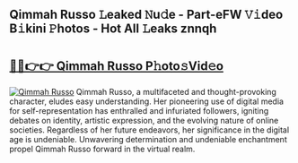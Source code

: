 ## Qimmah Russo 𝙻eaked 𝙽u𝚍e - Part-eFW 𝚅𝚒deo B𝚒kini 𝙿hotos - Hot All 𝙻eaks znnqh

# <h2><a href="http://ld5m8sm.urlbe.top/?page=Qimmah+Russo">🔗🔗👉👉 Qimmah Russo P𝚑oto𝚜Vid𝚎o</a></h2>

[![Qimmah Russo](https://i.imgur.com/eBuTRDB.gif)](http://ld5m8sm.urlbe.top/?page=Qimmah+Russo)
Qimmah Russo, a multifaceted and thought-provoking character, eludes easy understanding. Her pioneering use of digital media for self-representation has enthralled and infuriated followers, igniting debates on identity, artistic expression, and the evolving nature of online societies. Regardless of her future endeavors, her significance in the digital age is undeniable. Unwavering determination and undeniable enchantment propel Qimmah Russo forward in the virtual realm.
